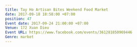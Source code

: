 ```yaml
---
title: Tay Ho Artisan Bites Weekend Food Market
date: 2017-09-18 18:58:00 +07:00
position: 47
Event date: 2017-09-24 21:00:00 +07:00
Venue: 172 Xuan Dieu
Event URL: https://www.facebook.com/events/361281850969446
Genre: market
---
```


